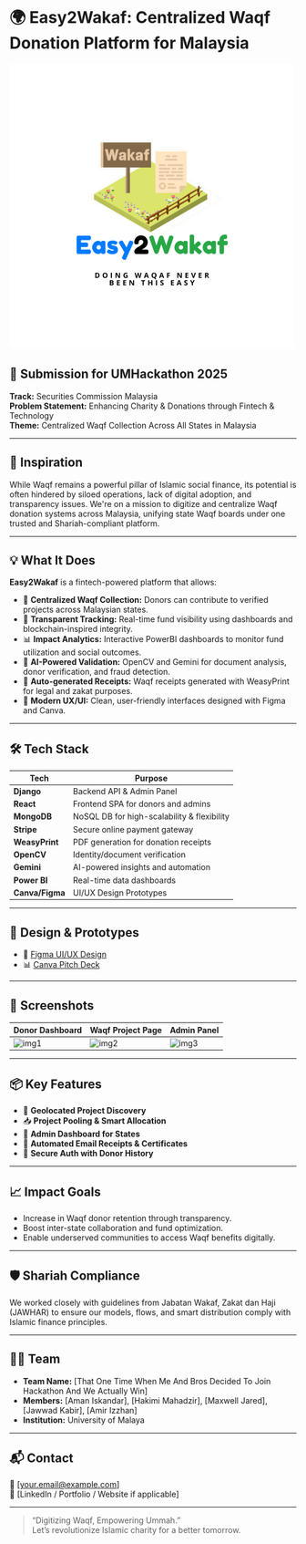 # 🌍 Easy2Wakaf: Centralized Waqf Donation Platform for Malaysia

![MyWaqf Banner](./banner.png)

## 🚀 Submission for UMHackathon 2025
**Track:** Securities Commission Malaysia  
**Problem Statement:** Enhancing Charity & Donations through Fintech & Technology  
**Theme:** Centralized Waqf Collection Across All States in Malaysia  

---

## 🧠 Inspiration
While Waqf remains a powerful pillar of Islamic social finance, its potential is often hindered by siloed operations, lack of digital adoption, and transparency issues. We're on a mission to digitize and centralize Waqf donation systems across Malaysia, unifying state Waqf boards under one trusted and Shariah-compliant platform.

---

## 💡 What It Does
**Easy2Wakaf** is a fintech-powered platform that allows:
- 💸 **Centralized Waqf Collection:** Donors can contribute to verified projects across Malaysian states.
- 🔎 **Transparent Tracking:** Real-time fund visibility using dashboards and blockchain-inspired integrity.
- 📊 **Impact Analytics:** Interactive PowerBI dashboards to monitor fund utilization and social outcomes.
- 🤖 **AI-Powered Validation:** OpenCV and Gemini for document analysis, donor verification, and fraud detection.
- 📄 **Auto-generated Receipts:** Waqf receipts generated with WeasyPrint for legal and zakat purposes.
- 📱 **Modern UX/UI:** Clean, user-friendly interfaces designed with Figma and Canva.

---

## 🛠️ Tech Stack
| Tech         | Purpose |
|--------------|---------|
| **Django**   | Backend API & Admin Panel |
| **React**    | Frontend SPA for donors and admins |
| **MongoDB**  | NoSQL DB for high-scalability & flexibility |
| **Stripe**   | Secure online payment gateway |
| **WeasyPrint** | PDF generation for donation receipts |
| **OpenCV**   | Identity/document verification |
| **Gemini**   | AI-powered insights and automation |
| **Power BI** | Real-time data dashboards |
| **Canva/Figma** | UI/UX Design Prototypes |

---

## 🔗 Design & Prototypes

- 🎨 [Figma UI/UX Design](https://www.canva.com/design/DAGkQ2Ht-og/hHcFNJoxui02gvfGV9tzGA/edit)
- 📊 [Canva Pitch Deck](https://www.figma.com/design/DToBf1JwaQ5XdFyBHxLWSL/Easy2Waqf?node-id=0-1&p=f&t=WAbUJijSyXRBF7KA-0)

---

## 📸 Screenshots

| Donor Dashboard | Waqf Project Page | Admin Panel |
|-----------------|-------------------|-------------|
| ![img1](./ss1) | ![img2](./ss2) | ![img3](./ss3) |

---

## 📦 Key Features
- 📍 **Geolocated Project Discovery**
- 📥 **Project Pooling & Smart Allocation**
- 💼 **Admin Dashboard for States**
- 📧 **Automated Email Receipts & Certificates**
- 🔐 **Secure Auth with Donor History**

---

## 📈 Impact Goals
- Increase in Waqf donor retention through transparency.
- Boost inter-state collaboration and fund optimization.
- Enable underserved communities to access Waqf benefits digitally.

---

## 🛡️ Shariah Compliance
We worked closely with guidelines from Jabatan Wakaf, Zakat dan Haji (JAWHAR) to ensure our models, flows, and smart distribution comply with Islamic finance principles.

---

## 🧑‍💻 Team
- **Team Name:** [That One Time When Me And Bros Decided To Join Hackathon And We Actually Win]
- **Members:** [Aman Iskandar], [Hakimi Mahadzir], [Maxwell Jared], [Jawwad Kabir], [Amir Izzhan]
- **Institution:** University of Malaya

---

## 📬 Contact
📧 [your.email@example.com]  
🔗 [LinkedIn / Portfolio / Website if applicable]

---

> “Digitizing Waqf, Empowering Ummah.”  
> Let’s revolutionize Islamic charity for a better tomorrow.
